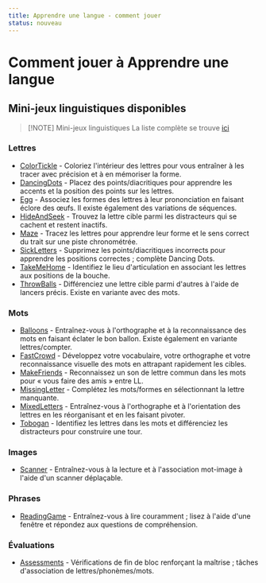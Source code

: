 ```yaml
---
title: Apprendre une langue - comment jouer
status: nouveau
---
```


# Comment jouer à Apprendre une langue <Badge type="tip" text="new"/>

## Mini-jeux linguistiques disponibles

> [!NOTE] Mini-jeux linguistiques
> La liste complète se trouve [ici](../content/language-minigames/index.md)

### Lettres

- [ColorTickle](../content/language-minigames/ColorTickle.md) - Coloriez l'intérieur des lettres pour vous entraîner à les tracer avec précision et à en mémoriser la forme.
- [DancingDots](../content/language-minigames/DancingDots.md) - Placez des points/diacritiques pour apprendre les accents et la position des points sur les lettres.
- [Egg](../content/language-minigames/Egg.md) - Associez les formes des lettres à leur prononciation en faisant éclore des œufs. Il existe également des variations de séquences.
- [HideAndSeek](../content/language-minigames/HideAndSeek.md) - Trouvez la lettre cible parmi les distracteurs qui se cachent et restent inactifs.
- [Maze](../content/language-minigames/Maze.md) - Tracez les lettres pour apprendre leur forme et le sens correct du trait sur une piste chronométrée.
- [SickLetters](../content/language-minigames/SickLetters.md) - Supprimez les points/diacritiques incorrects pour apprendre les positions correctes ; complète Dancing Dots.
- [TakeMeHome](../content/language-minigames/TakeMeHome.md) - Identifiez le lieu d'articulation en associant les lettres aux positions de la bouche.
- [ThrowBalls](../content/language-minigames/ThrowBalls.md) - Différenciez une lettre cible parmi d'autres à l'aide de lancers précis. Existe en variante avec des mots.

### Mots

- [Balloons](../content/language-minigames/Balloons.md) - Entraînez-vous à l'orthographe et à la reconnaissance des mots en faisant éclater le bon ballon. Existe également en variante lettres/compter.
- [FastCrowd](../content/language-minigames/FastCrowd.md) - Développez votre vocabulaire, votre orthographe et votre reconnaissance visuelle des mots en attrapant rapidement les cibles.
- [MakeFriends](../content/language-minigames/MakeFriends.md) - Reconnaissez un son de lettre commun dans les mots pour « vous faire des amis » entre LL.
- [MissingLetter](../content/language-minigames/MissingLetter.md) - Complétez les mots/formes en sélectionnant la lettre manquante.
- [MixedLetters](../content/language-minigames/MixedLetters.md) - Entraînez-vous à l'orthographe et à l'orientation des lettres en les réorganisant et en les faisant pivoter.
- [Tobogan](../content/language-minigames/Tobogan.md) - Identifiez les lettres dans les mots et différenciez les distracteurs pour construire une tour.

### Images

- [Scanner](../content/language-minigames/Scanner.md) - Entraînez-vous à la lecture et à l'association mot-image à l'aide d'un scanner déplaçable.

### Phrases

- [ReadingGame](../content/language-minigames/ReadingGame.md) - Entraînez-vous à lire couramment ; lisez à l'aide d'une fenêtre et répondez aux questions de compréhension.

### Évaluations

- [Assessments](../content/language-minigames/Assessments.md) - Vérifications de fin de bloc renforçant la maîtrise ; tâches d'association de lettres/phonèmes/mots.